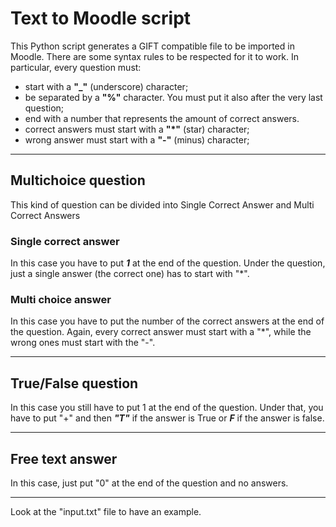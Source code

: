 # Text to Moodle script
This Python script generates a GIFT compatible file to be imported in Moodle. 
There are some syntax rules to be respected for it to work. In particular, every question must:

- start with a **"_"** (underscore) character;
- be separated by a **"%"** character. You must put it also after the very last question;
- end with a number that represents the amount of correct answers.
- correct answers must start with a **"*"** (star) character;
- wrong answer must start with a **"-"** (minus) character;

___

## Multichoice question
This kind of question can be divided into Single Correct Answer and Multi Correct Answers

### Single correct answer
In this case you have to put _**1**_ at the end of the question. Under the question, just a single answer (the correct one) has to start with "*".

### Multi choice answer
In this case you have to put the number of the correct answers at the end of the question. Again, every correct answer must start with a "*", while the wrong ones must start with the "-".

___

## True/False question
In this case you still have to put 1 at the end of the question. Under that, you have to put "+" and then _**"T"**_ if the answer is True or _**F**_ if the answer is false.

___
## Free text answer
In this case, just put "0" at the end of the question and no answers.

___

Look at the "input.txt" file to have an example. 